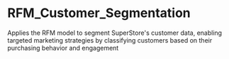 # RFM_Customer_Segmentation
Applies the RFM model to segment SuperStore's customer data, enabling targeted marketing strategies by classifying customers based on their purchasing behavior and engagement
